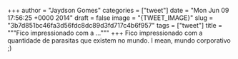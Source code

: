
+++
author = "Jaydson Gomes"
categories = ["tweet"]
date = "Mon Jun 09 17:56:25 +0000 2014"
draft = false
image = "{TWEET_IMAGE}"
slug = "3b7d851bc46fa3d56fdc8dc89d3fd717c4b6f957"
tags = ["tweet"]
title = """Fico impressionado com a ..."""
+++
Fico impressionado com a quantidade de parasitas que existem no mundo. I mean, mundo corporativo ;)
